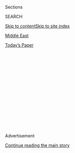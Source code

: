 <div id="app">

<div>

<div>

<div>

<div class="NYTAppHideMasthead css-1q2w90k e1suatyy0">

<div class="section css-ui9rw0 e1suatyy2">

<div class="css-eph4ug er09x8g0">

<div class="css-6n7j50">

</div>

<span class="css-1dv1kvn">Sections</span>

<div class="css-10488qs">

<span class="css-1dv1kvn">SEARCH</span>

</div>

[Skip to content](#site-content)[Skip to site index](#site-index)

</div>

<div id="masthead-section-label" class="css-1wr3we4 eaxe0e00">

[Middle
East](https://www.nytimes.com/section/world/middleeast)

</div>

<div class="css-10698na e1huz5gh0">

</div>

</div>

<div id="masthead-bar-one" class="section hasLinks css-15hmgas e1csuq9d3">

<div class="css-uqyvli e1csuq9d0">

</div>

<div class="css-1uqjmks e1csuq9d1">

</div>

<div class="css-9e9ivx">

[](https://myaccount.nytimes.com/auth/login?response_type=cookie&client_id=vi)

</div>

<div class="css-1bvtpon e1csuq9d2">

[Today’s
Paper](https://www.nytimes.com/section/todayspaper)

</div>

</div>

</div>

</div>

<div data-aria-hidden="false">

<div id="site-content" data-role="main">

<div>

<div class="css-1aor85t" style="opacity:0.000000001;z-index:-1;visibility:hidden">

<div class="css-1hqnpie">

<div class="css-epjblv">

<span class="css-17xtcya">[Middle
East](/section/world/middleeast)</span><span class="css-x15j1o">|</span><span class="css-fwqvlz">Trump,
Meeting With Netanyahu, Backs Away From Palestinian
State</span>

</div>

<div class="css-k008qs">

<div class="css-1iwv8en">

<span class="css-18z7m18"></span>

<div>

</div>

</div>

<span class="css-1n6z4y">https://nyti.ms/2lPZ1CH</span>

<div class="css-1705lsu">

<div class="css-4xjgmj">

<div class="css-4skfbu" data-role="toolbar" data-aria-label="Social Media Share buttons, Save button, and Comments Panel with current comment count" data-testid="share-tools">

  - 
  - 
  - 
  - 
    
    <div class="css-6n7j50">
    
    </div>

  - 
  - 

</div>

</div>

</div>

</div>

</div>

</div>

<div class="css-13pd83m">

</div>

<div id="top-wrapper" class="css-1sy8kpn">

<div id="top-slug" class="css-l9onyx">

Advertisement

</div>

[Continue reading the main
story](#after-top)

<div class="ad top-wrapper" style="text-align:center;height:100%;display:block;min-height:250px">

<div id="top" class="place-ad" data-position="top" data-size-key="top">

</div>

</div>

<div id="after-top">

</div>

</div>

<div id="sponsor-wrapper" class="css-1hyfx7x">

<div id="sponsor-slug" class="css-19vbshk">

Supported by

</div>

[Continue reading the main
story](#after-sponsor)

<div id="sponsor" class="ad sponsor-wrapper" style="text-align:center;height:100%;display:block">

</div>

<div id="after-sponsor">

</div>

</div>

<div class="css-1vkm6nb ehdk2mb0">

# Trump, Meeting With Netanyahu, Backs Away From Palestinian State

</div>

![<span class="css-16f3y1r e13ogyst0">President Trump and Prime Minister
Benjamin Netanyahu of Israel discussed an Israeli-Palestinian peace
accord and other issues during a joint news conference on
Wednesday.</span><span class="css-cch8ym"><span class="css-1dv1kvn">Credit</span><span class="css-cnj6d5 e1z0qqy90" itemprop="copyrightHolder"><span class="css-1ly73wi e1tej78p0">Credit...</span><span>Stephen
Crowley/The New York
Times</span></span></span>](https://static01.nyt.com/images/2017/02/16/world/16prexy/16prexy-videoSixteenByNineJumbo1600.jpg)

<div class="css-xt80pu e12qa4dv0">

<div class="css-18e8msd">

<div class="css-vp77d3 epjyd6m0">

<div class="css-1baulvz">

By [<span class="css-1baulvz" itemprop="name">Peter
Baker</span>](http://www.nytimes.com/by/peter-baker) and
[<span class="css-1baulvz last-byline" itemprop="name">Mark
Landler</span>](http://www.nytimes.com/by/mark-landler)

</div>

</div>

  - Feb. 15,
    2017

  - 
    
    <div class="css-4xjgmj">
    
    <div class="css-d8bdto" data-role="toolbar" data-aria-label="Social Media Share buttons, Save button, and Comments Panel with current comment count" data-testid="share-tools">
    
      - 
      - 
      - 
      - 
        
        <div class="css-6n7j50">
        
        </div>
    
      - 
      - 
    
    </div>
    
    </div>

</div>

</div>

<div class="section meteredContent css-1r7ky0e" name="articleBody" itemprop="articleBody">

<div class="css-1fanzo5 StoryBodyCompanionColumn">

<div class="css-53u6y8">

WASHINGTON — President Trump jettisoned two decades of diplomatic
orthodoxy on Wednesday by declaring that the United States would no
longer insist on the creation of a Palestinian state as part of a peace
accord between Israel and the Palestinians.

Hosting Prime Minister Benjamin Netanyahu of Israel for the first time
since becoming president, Mr. Trump promised a concerted effort to bring
the two sides together, suggesting [a regional
effort](https://www.nytimes.com/2017/02/09/world/middleeast/trump-arabs-palestinians-israel.html "Times article.")
involving an array of Arab nations. But he said that he was flexible
about how an agreement would look and that he would not be bound by past
assumptions.

“I’m looking at two-state and one-state” formulations, Mr. Trump said
during a White House news conference with Mr. Netanyahu. “I like the one
that both parties like. I’m very happy with the one that both parties
like. I can live with either one.”

At the same time, Mr. Trump urged Mr. Netanyahu to temporarily stop new
housing construction in the West Bank while he pursues a deal, echoing a
position past presidents have taken. “I’d like to see you hold back on
settlements for a little bit,” he told Mr. Netanyahu.

</div>

</div>

<div class="css-1fanzo5 StoryBodyCompanionColumn">

<div class="css-53u6y8">

Mr. Trump’s position on a two-state solution discarded a policy that has
underpinned America’s role in Middle East peacemaking since the Clinton
administration and raised a host of thorny questions.

The Palestinians are highly unlikely to accept anything short of a
sovereign state, and a single Israeli state encompassing the
Palestinians would either leave them as second-class citizens or would
no longer be majority Jewish, given the growth rate of the Arab
population.

Still, long before Mr. Trump’s ascension, momentum for side-by-side
states had faded not just in Washington but also in the Middle East,
where many Israelis and Palestinians have given up hope or changed their
minds about the concept. The leaders of both sides face domestic
difficulties and seem unenthusiastic about the compromises that might be
required to get to a mutually agreeable
resolution.

</div>

</div>

<div style="max-width:100%;margin:0 auto">

<div class="css-17dprlf" data-id="100000004936698" data-slug="16DAILY-player" style="max-width:1050px">

</div>

</div>

<div class="css-1fanzo5 StoryBodyCompanionColumn">

<div class="css-53u6y8">

The trick is that no one has offered a plausible alternative that would
satisfy both camps, leaving the conflict in a state of suspended
animation. Mr. Netanyahu is under pressure from his right-leaning
coalition to abandon the two-state solution and even annex parts of the
West Bank. And the Palestinian Authority faces pressure from Hamas, the
militant group that controls Gaza and is sworn to Israel’s destruction.

</div>

</div>

<div class="css-1fanzo5 StoryBodyCompanionColumn">

<div class="css-53u6y8">

Mr. Trump did not address these dynamics, instead emphasizing his
confidence that he could produce a breakthrough. “I think we’re going to
make a deal,” he said, describing that as personally important to him.
“It might be a bigger and better deal than people in this room even
understand.”

He emphasized that Israel would have to be flexible in any future talks.
“As with any successful negotiation, both sides will have to make
compromises,” Mr. Trump said.

Turning to Mr. Netanyahu, he asked, “You know that, right?”

Mr. Netanyahu responded with a smile. “Both sides,” he said, emphasizing
the first word.

Nonetheless, Mr. Netanyahu, who nominally supports a two-state solution,
quickly embraced Mr. Trump’s declaration, saying he preferred to deal
with the “substance” of a deal rather than “labels.”

He noted that the concept of a two-state solution meant different things
to different people. And he repeated his two prerequisites: that the
Palestinians recognize Israel as a Jewish state and that Israel maintain
security control over the entire West Bank. He said the obstacle to
peace was Palestinian hatred, demonstrated by the building of statues to
those who carry out terrorist attacks and the payment of salaries to
their families. “This is the source of the conflict,” he said.

Mr. Trump’s dismissal of the two-state solution seemed reminiscent of
[his remark during the
transition](https://www.nytimes.com/2016/12/11/us/politics/trump-taiwan-one-china.html "Times article.")
that the United States should not be bound by the decades-old “one
China” policy that recognizes a single Chinese government in Beijing
and withholds diplomatic ties from Taiwan. That statement infuriated the
Chinese leadership, and Mr. Trump eventually circled back [to endorse
the
policy](http://www.nytimes.com/2017/02/09/world/asia/donald-trump-china-xi-jinping-letter.html "Times article.").

If Mr. Trump is serious about pursuing peace between the Israelis and
the Palestinians, several analysts said, he may inevitably find his way
back to the two-state solution.

</div>

</div>

<div class="css-1fanzo5 StoryBodyCompanionColumn">

<div class="css-53u6y8">

“If you do a systematic analysis of the situation, there is no other
option,” said Daniel C. Kurtzer, a former United States ambassador to
Israel and Egypt. “There are Israelis who believe they could get away
with giving the Palestinians minimal political rights, but they are
fooling themselves. Unless the Palestinians do a 180, it is just
inconceivable.”

Palestinian leaders lamented Mr. Trump’s stance, seeing it as an
abandonment by the United States, which has been the main patron of the
Palestinian Authority. But [Ghaith
al-Omari](http://www.washingtoninstitute.org/experts/view/ghaith-al-omari),
a senior fellow at the Washington Institute for Near East Policy, said
Palestinians could draw comfort from Mr. Trump’s eagerness for a new
peace push and his warning to Israel on settlements.

“They will see an opening in, how do you translate the president’s
desire for peace into something concrete?” Mr. Omari said.

Mr. Trump and Jared Kushner, his son-in-law and senior adviser, have
been [exploring an
approach](https://www.nytimes.com/2017/02/09/world/middleeast/trump-arabs-palestinians-israel.html "Times article.")
called the “outside-in” strategy, which involves enlisting Arab nations
that have already found common cause with Israel against Iran, their
mutual enemy, to help broker a settlement with the Palestinians.

Until now, Mr. Trump’s team has largely avoided conversations with
Palestinian leaders. But Mike Pompeo, the C.I.A. director, met with
Mahmoud Abbas, the Palestinian Authority president, in Ramallah in the
West Bank on Tuesday, according to news reports.

The idea of an independent Palestinian state comprising the West Bank
and Gaza became the central theme of Middle East peacemaking in the
1990s after the Oslo Accords were signed. Bill Clinton was the first
president to endorse a two-state solution, saying in a speech in January
2001, just two weeks before leaving office, that the conflict would
never be settled without “a sovereign, viable Palestinian
state.”

</div>

</div>

<div style="max-width:100%;margin:0 auto">

<div class="css-17dprlf" data-id="100000004799217" data-slug="news-tips-article-promo" style="max-width:580px">

</div>

</div>

<div class="css-1fanzo5 StoryBodyCompanionColumn">

<div class="css-53u6y8">

His successor, George W. Bush, picked that up later that year, becoming
the first president to make it official American policy. Barack Obama
considered a two-state solution the unquestionable bedrock of
Washington’s approach. But those presidents never got to the point of
an agreement between the two parties, and Mr. Trump picked as his
ambassador to Israel a lawyer, David M. Friedman, [who opposes the
two-state
solution](https://www.nytimes.com/2016/12/16/world/middleeast/david-friedman-us-ambassador-israel.html "Times article.").

Mr. Netanyahu looked forward to Mr. Trump’s inauguration as the first
time in his four terms as prime minister that he would have a Republican
president as a partner. After years of tension with Mr. Obama, who
pressed Israel for more concessions for peace, Mr. Netanyahu anticipated
vigorous support from the new president.

But Mr. Trump’s focus on the Palestinian conflict and his push for a
pause in settlements distracted from the topic Mr. Netanyahu preferred
to address, the threat from Iran. At the news conference, Mr. Trump
again called Mr. Obama’s nuclear agreement with Iran “one of the worst
deals I’ve ever seen,” but said nothing about abandoning it or even
renegotiating it. Instead, he simply vowed to keep Iran from becoming a
nuclear power. “I will do more to prevent Iran from ever developing — I
mean ever — a nuclear weapon,” he said.

Nor did he repeat his campaign vow to move the American Embassy to
Jerusalem, saying only, “I’d love to see that happen” and, “We’ll see
what happens.”

But he made a show of warmly welcoming Mr. Netanyahu, even inviting the
prime minister’s wife, Sara, to stand during the news conference. The
Israeli first lady was then treated to a museum tour by Mr. Trump’s
wife, Melania.

Still, the president was pressed by an Israeli reporter about a rise in
anti-Semitic attacks across the country since his election. The reporter
asked what he would say to those “who believe and feel that your
administration is playing with xenophobia and maybe racist tones.”

</div>

</div>

<div class="css-1fanzo5 StoryBodyCompanionColumn">

<div class="css-53u6y8">

In a meandering response, Mr. Trump cited his victory in the Electoral
College, then promised “to do everything within our power to stop
long-simmering racism.” He pointed to Mr. Kushner, who is Jewish, and
his daughter Ivanka, who converted when she married Mr. Kushner, to
dispel suggestions of anti-Semitism.

“As far as Jewish people, so many friends — a daughter who happens to be
here right now, a son-in-law and three beautiful grandchildren,” he
said, vowing to promote comity. “You’re going to see a lot of love.”

</div>

</div>

</div>

<div>

</div>

<div>

</div>

<div>

</div>

<div>

<div id="bottom-wrapper" class="css-1ede5it">

<div id="bottom-slug" class="css-l9onyx">

Advertisement

</div>

[Continue reading the main
story](#after-bottom)

<div id="bottom" class="ad bottom-wrapper" style="text-align:center;height:100%;display:block;min-height:90px">

</div>

<div id="after-bottom">

</div>

</div>

</div>

</div>

</div>

## Site Index

<div>

</div>

## Site Information Navigation

  - [© <span>2020</span> <span>The New York Times
    Company</span>](https://help.nytimes.com/hc/en-us/articles/115014792127-Copyright-notice)

<!-- end list -->

  - [NYTCo](https://www.nytco.com/)
  - [Contact
    Us](https://help.nytimes.com/hc/en-us/articles/115015385887-Contact-Us)
  - [Work with us](https://www.nytco.com/careers/)
  - [Advertise](https://nytmediakit.com/)
  - [T Brand Studio](http://www.tbrandstudio.com/)
  - [Your Ad
    Choices](https://www.nytimes.com/privacy/cookie-policy#how-do-i-manage-trackers)
  - [Privacy](https://www.nytimes.com/privacy)
  - [Terms of
    Service](https://help.nytimes.com/hc/en-us/articles/115014893428-Terms-of-service)
  - [Terms of
    Sale](https://help.nytimes.com/hc/en-us/articles/115014893968-Terms-of-sale)
  - [Site
    Map](https://spiderbites.nytimes.com)
  - [Help](https://help.nytimes.com/hc/en-us)
  - [Subscriptions](https://www.nytimes.com/subscription?campaignId=37WXW)

</div>

</div>

</div>

</div>
